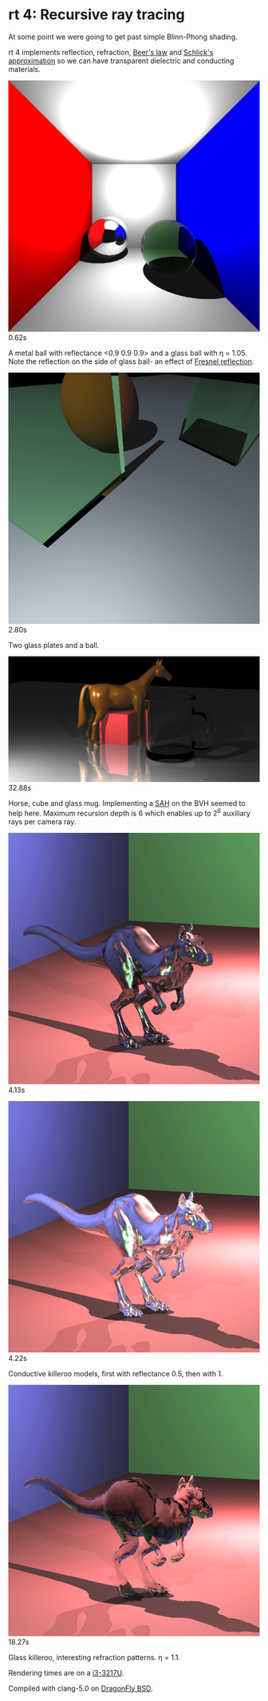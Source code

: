 # rt 4: Recursive ray tracing

At some point we were going to get past simple Blinn-Phong shading.

rt 4 implements reflection, refraction, [Beer's law][beer] and [Schlick's approximation][schlick] so we can have transparent dielectric and conducting materials.

![cornellbox](cornellbox_glass.png)
0.62s

A metal ball with reflectance <0.9 0.9 0.9> and a glass ball with η = 1.05. Note the reflection on the side of glass ball- an effect of [Fresnel reflection][fresnel].

![glass_plates](glass_plates.png)
2.80s

Two glass plates and a ball.

![horse_and_glass_mug](horse_and_glass_mug.png)
32.88s

Horse, cube and glass mug. Implementing a [SAH][sah] on the BVH seemed to help here. Maximum recursion depth is 6 which enables up to 2<sup>6</sup> auxiliary rays per camera ray.

![killeroo_half_mirror](killeroo_half_mirror.png)
4.13s

![killeroo_mirror](killeroo_mirror.png)
4.22s

Conductive killeroo models, first with reflectance 0.5, then with 1.

![killeroo_glass](killeroo_glass.png)
18.27s

Glass killeroo, interesting refraction patterns. η = 1.1.

Rendering times are on a [i3-3217U][cpu-bmark].

Compiled with clang-5.0 on [DragonFly BSD][dfly].

[cpu-bmark]: https://www.cpubenchmark.net/cpu.php?cpu=Intel+Core+i3-3217U+%40+1.80GHz
[dfly]: http://www.dragonflybsd.org
[beer]: https://en.wikipedia.org/wiki/Beer%E2%80%93Lambert_law
[schlick]: https://en.wikipedia.org/wiki/Schlick%27s_approximation
[fresnel]: https://en.wikipedia.org/wiki/Fresnel_equations
[sah]: http://www.cs.uu.nl/docs/vakken/magr/2015-2016/slides/lecture%2003%20-%20the%20perfect%20BVH.pdf
